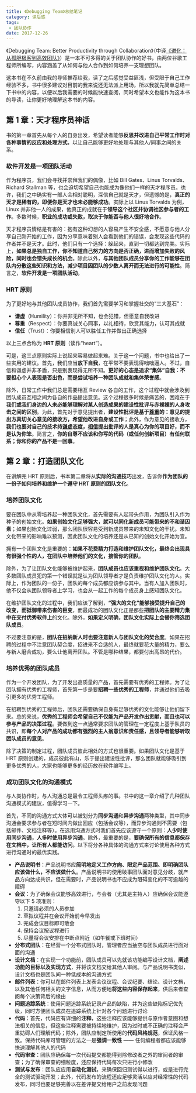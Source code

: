 ```yaml
---
title: 《Debugging Team》总结笔记
category: 读后感
tags:
 - 团队协作
date: 2017-12-26
---
```


《Debugging Team: Better Productivity through Collaboration》（中译[《进化：从孤胆极客到高效团队》](https://www.amazon.cn/dp/B01M1L9AYY)）是一本不可多得的关于团队协作的好书，由两位谷歌工程师所编写，内容涵盖了从如何与他人合作到如何培养一支理想团队。

这本书在不久前由我的导师推荐给我，读了之后感觉受益匪浅，但受限于自己工作经验不多，书中很多建议对目前的我来说还无法派上用场，所以我就先简单总结一下书中的内容，以便以后我需要的时候能快速查阅，同时希望本文也能作为这本书的导读，让你更好地理解这本书的内容。

<!-- more -->

## 第 1 章：天才程序员神话

书的第一章首先从每个人的自身出发，希望读者能够**反思并改进自己平常工作时对各种事情的反应和处理方式**，以让自己能够更好地处理与其他人/同事之间的关系。

### 软件开发是一项团队活动

作为程序员，我们会寻找并崇拜我们的偶像，比如 Bill Gates、Linus Torvalds、Richard Stallman 等，也会迫切希望自己也能成为像他们一样的天才程序员。也许，我们之中确实有一部人会相对聪明，深信自己就是天才，但遗憾的是，**真正的天才是稀有的，即便你是天才也未必能够成功**。实际上以 Linus Torvalds 为例，Linux 并非他一人的成果，他真正的成就在于**领导这个社区并协调社区参与者的工作**。多数时候，**职业的成功或失败，取决于你能否与他人很好地合作**。

天才程序员情结是有害的：抱有这种幻想的人容易产生不安全感，不愿意与他人分享自己刚开始的工作，因为分享意味着别人会看到他们的错误，会发现这些代码的作者并不是天才。此时，他们只有一个选择：躲起来，直到一切都达到完美。实际上，**如果总是独自工作，你不知道自己努力的方向是否正确，进而增加失败的风险，同时也会错失成长的机会**。除此以外，**与其他团队成员分享你的工作能够在团队内分散这些知识和方法，减少项目因团队的少数人离开而无法进行的可能性**。简言之，**软件开发是一项团队活动**。

### HRT 原则

为了更好地与其他团队成员协作，我们首先需要学习和掌握社交的“三大基石”：

- **谦虚**（Humility）：你并非无所不知，也会犯错，但愿意自我改进
- **尊重**（Respect）：你要真诚关心同事，以礼相待，欣赏其能力，认可其成就
- **信任**（Trust）：你要相信别人可以胜任工作并做出正确选择

以上三点合称为 **HRT 原则**（读作“heart”）。

可是，这三点原则实际上说起来容易做起来难。关于这一个问题，书中也给出了一些实用的建议。首先，我们应当**放下自我**，在平常不要表现得咄咄逼人。不过，自信和谦虚并非矛盾，只是别表现得无所不知。**更好的心态是追求“集体”自我：不要担心个人表现是否出色，而是尝试培养一种团队成就和集体荣誉感**。

除外，日常工作中我们总是需要相互 Review 各自的工作，这个过程中就会涉及到团队成员互相之间为各自的作品提出意见。这个过程很多时候是痛苦的，困难在于**我们或我们身边的人未必能够理解对某人创造成果的建设性批评与赤裸裸的人身攻击之间的区别**。为此，首先对于意见提出者，**建设性批评是基于<u>尊重</u>的：意见的提出方真切关心意见的接收方，希望他改进自身或工作**；此外，作为意见的接收方，**我们也要对自己的技术持<u>谦虚</u>态度，<u>相信</u>提出批评的人是真心为你的项目好，而不是认为你笨**。简言之，**你的自尊不应该和你写的代码（或任何创新项目）有任何联系；你和你的产品不是一回事**。

## 第 2 章：打造团队文化

在讲解完 HRT 原则后，书本第二章将从**实际的沟通技巧**出发，告诉你**作为团队的一份子如何培养和维护一个遵守 HRT 原则的团队文化**。

### 培养团队文化

要在团队中从零培养起一种团队文化，首先需要有人起带头作用，为团队引入作为种子的创始文化。**如果创始文化足够强大，就可以同化新成员可能带来的不和谐因素**；如果创始文化过弱，那么团队很容易受到新成员带来的未知文化的干扰。未知文化带来的影响难以预测，因此团队文化的培养还是从已知的创始文化开始为宜。

拥有一个团队文化是重要的：**如果不花费精力打造和维护团队文化，最终会出现具有很强个性的人，在团队中培养他们的文化，接管你的团队**。

除外，为了让团队文化能够被维护起来，**团队成员也应该重视和维护团队文化**。大多数团队成员犯的第一个错误就是认为团队领导者才是负责维护团队文化的人。实际上，作为团队的一份子，团队的每个成员都应该参与其中。当有人加入团队时，他不仅会从团队领导者上学习，也会从一起工作的每个成员身上感知团队文化。

在维护团队文化的过程中，我们应该了解到，**“强大的文化”能够接受提升自己的改变，而抵御带来伤害的巨变**，而最成功的团队文化正是那些**把团队的主要精力集中在交付优秀软件上**的文化。除外，**如果定义明确，团队文化实际上会替你筛选团队成员**。

不过要注意的是，**团队在招纳新人时也要注意新人与团队文化的契合度**。如果在招聘的过程中不注意团队契合度，招进来不合适的人，最终就要花大量的精力，要么与新人磨合成功，要么让他离开团队。不管是哪种结果，都要付出高昂的代价。

### 培养优秀的团队成员

作为一个开发团队，为了开发出高质量的产品，首先需要有优秀的工程师。为了让团队拥有优秀的工程师，首先第一步是要**招聘一些优秀的工程师**，并通过他们去吸引更多的优秀工程师。

在招聘到优秀的工程师后，团队还需要确保自身有足够优秀的文化能够让他们留下来。总的来说，**优秀的工程师会希望自己不仅能为产品开发作出贡献，而且也可以参与产品的决策过程**。要做到这一点通常要求团队的管理在一定程度上基于队员的共识，即**每个人对产品的成功都有强烈的主人翁意识和责任感，且领导者能够听取团队成员的意见**。

除了决策的制定过程，团队成员彼此相处的方式也很重要。如果团队文化是基于 HRT 原则创建的，成员彼此有山，乐于提出建设性批评，那么团队就能够吸引到更多优秀的人，大家也能够更多的经历放在软件编写上。

### 成功团队文化的沟通模式

与人类协作时，与人沟通总是最令工程师头疼的事。书中的这一章介绍了几种团队沟通模式的建议，值得学习一下。

首先，不同的沟通方式大体可以被划分为**同步沟通**和**异步沟通**两种类型，其中同步沟通会要求参与者在短时间内做出回应（包括会议等），而异步沟通则不需要（包括邮件、文档注释等）。在选用沟通方式时我们首先应该遵守一个原则：**人少时使用同步沟通，人多时使用异步沟通**。除外，最重要的是，**要确保所有的信息都保存在文档中，让所有人都能访问**。以下将分各种具体的沟通方式来讨论使用各种方式进行沟通时的最优实践。

 - **产品说明书**：产品说明书应**简明地定义工作方向、限定产品范围、即明确团队应该做什么，不应该做什么**。产品说明书的使用破事团队面对意见分歧，就产品方向达成共识，但在需要时，产品说明书也不应成为阻碍变化的不可逾越的障碍
 - **会议**：为了确保会议能够高效进行，与会者（尤其是主持人）应确保会议能遵守以下 5 项准则：
   1. 只邀请必须的人员参加
   2. 草拟议程并在会议开始前今早发出
   3. 完成会议目标即可散会
   4. 保持会议按议程进行
   5. 尽量将会议安排在中断点附近（如午餐或下班时间）
 - **分布式团队**：在经营一个分布式团队时，管理者应当抽空与团队成员进行面对面的沟通
 - **设计文档**：在实现一个功能前，团队成员可以先就该功能编写设计文档，**阐述功能的目标以及实现方式**，并将该文档交给其他人审阅。与产品说明书类似，设计文档也是团队间一种低成本的沟通方式
 - **邮件列表**：你可以在邮件列表上发表会议议程、会议纪要、结论、设计文档，以及其他任何相关的文字信息，从而方便地**将这些内容保存起来**，供后来者查阅每个决策背后的缘由
 - **问题追踪系统**：使用问题追踪系统记录产品的缺陷，并为这些缺陷标记优先级，同时方便团队成员在追踪系统上针对各个问题进行讨论
 - **代码**：首先，代码应有详细的**注释**，这些注释应该能够提供与原作者意图和想法相关的信息，但这些注释需要被持续地维护，因为过时或不正确的注释会严重妨碍人们理解代码；除外，团队应制定所使用的**代码风格规范**，保证风格一致。保持代码库可管理的方法之一是**强调一致性** —— 任何编程者都应该能够快速理解其他人的代码
 - **代码审查**：团队应确保每一次代码提交都能得到除修改者之外的审阅者的审查；为了确保审查的细粒度，还应保持代码每次只进行小修改
 - **测试与发布**：团队应应用**自动化测试**，来确保回归测试得以进行，或是进行完全的测试驱动开发；此外，代码发布的流程还应足够灵活以应对经常性的代码发布，同时也要足够完善以在差评提交给用户之前发现问题
